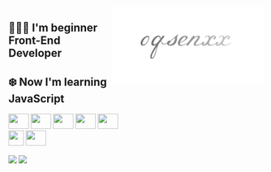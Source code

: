 <img width="300px" height="150px" align="right" src="./assets/header.png">

## 🧑🏻‍💻 I'm beginner Front-End Developer

## ❄️ Now I'm learning JavaScript

<div>
  <img height="30px" width="40px" src="https://cdn.jsdelivr.net/gh/devicons/devicon/icons/html5/html5-original.svg" />
  <img height="30px" width="40px" src="https://cdn.jsdelivr.net/gh/devicons/devicon/icons/css3/css3-original.svg" />
  <img height="30px" width="40px" src="https://cdn.jsdelivr.net/gh/devicons/devicon/icons/sass/sass-original.svg" />
  <img height="30px" width="40px" src="https://cdn.jsdelivr.net/gh/devicons/devicon/icons/bootstrap/bootstrap-original.svg" />
  <img height="30px" width="40px" src="https://cdn.jsdelivr.net/gh/devicons/devicon/icons/javascript/javascript-original.svg" />
</div>
<div>
  <img height="30px" width="30px" src="https://cdn.jsdelivr.net/gh/devicons/devicon/icons/vscode/vscode-original.svg" />
 <img height="30px" width="40px"src="https://cdn.jsdelivr.net/gh/devicons/devicon/icons/figma/figma-original.svg" />
 <!-- <img height="30px" width="40px" src="https://cdn.jsdelivr.net/gh/devicons/devicon/icons/trello/trello-plain.svg" /> -->
 </div>
 <div>
 <!-- <a href="https://www.instagram.com/0qsenxx/">
 <img src="https://img.shields.io/badge/-Instagram-fff?style=for-the-badge&logo=instagram&logoColor=B4068E"/>
 </a> -->
</div>

<img heigth="170em" align="center" class="test"
src="https://github-readme-stats.vercel.app/api?username=0qsenxx&show_icons=true&theme=tokyonight&border_radius=15px"/>
<img heigth="500em" width="375px" align="center" class="test" src="https://github-readme-stats.vercel.app/api/top-langs?username=0qsenxx&show_icons=true&locale=en&layout=compact&theme=tokyonight&border_radius=15px">
